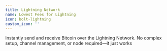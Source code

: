 ```yaml
---
title: Lightning Network
name: Lowest Fees for Lightning
icon: bolt-lightning
custom_icon: ''
---
```

Instantly send and receive Bitcoin over the Lightning Network. No complex setup, channel management, or node required—it just works
